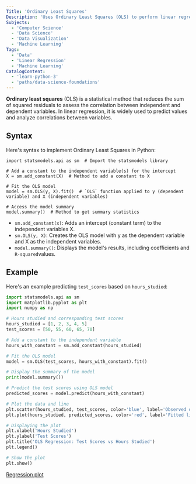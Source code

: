 ```yaml
---
Title: 'Ordinary Least Squares' 
Description: 'Uses Ordinary Least Squares (OLS) to perform linear regression in order to reduce prediction errors and evaluate associations between variables.' 
Subjects:
  - 'Computer Science'
  - 'Data Science'
  - 'Data Visualization'
  - 'Machine Learning'
Tags:
  - 'Data'
  - 'Linear Regression'
  - 'Machine Learning'
CatalogContent: 
  - 'learn-python-3'
  - 'paths/data-science-foundations'
---
```


**Ordinary least squares** (OLS) is a statistical method that reduces the sum of squared residuals to assess the correlation between independent and dependent variables. In linear regression, it is widely used to predict values and analyze correlations between variables.  

## Syntax

Here's syntax to implement Ordinary Least Squares in Python:

```pseudo
import statsmodels.api as sm  # Import the statsmodels library

# Add a constant to the independent variable(s) for the intercept
X = sm.add_constant(X)  # Method to add a constant to X

# Fit the OLS model
model = sm.OLS(y, X).fit()  # `OLS` function applied to y (dependent variable) and X (independent variables)

# Access the model summary
model.summary()  # Method to get summary statistics
```
- `sm.add_constant(x)`: Adds an intercept (constant term) to the independent variables X.
- `sm.OLS(y, X)`: Creates the OLS model with y as the dependent variable and X as the independent variables.
- `model.summary()`: Displays the model's results, including coefficients and `R-squared`values.

## Example

Here's an example predicting `test_scores` based on `hours_studied`:

```py
import statsmodels.api as sm
import matplotlib.pyplot as plt
import numpy as np

# Hours studied and corresponding test scores
hours_studied = [1, 2, 3, 4, 5]  
test_scores = [50, 55, 60, 65, 70]

# Add a constant to the independent variable
hours_with_constant = sm.add_constant(hours_studied)

# Fit the OLS model
model = sm.OLS(test_scores, hours_with_constant).fit()

# Display the summary of the model
print(model.summary())

# Predict the test scores using OLS model
predicted_scores = model.predict(hours_with_constant)

# Plot the data and line
plt.scatter(hours_studied, test_scores, color='blue', label='Observed data')
plt.plot(hours_studied, predicted_scores, color='red', label='Fitted line')

# Displaying the plot
plt.xlabel('Hours Studied')
plt.ylabel('Test Scores')
plt.title('OLS Regression: Test Scores vs Hours Studied')
plt.legend()

# Show the plot
plt.show()
```
[Regression plot](https://raw.githubusercontent.com/Codecademy/docs/main/media/ols-model-example.png)